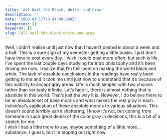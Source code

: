 ```yaml
---
title: 'All Hail the Black, White, and Gray'
description: ''
date: '2009-03-17T19:41:00.000Z'
categories: []
keywords: []
slug: /all-hail-the-black-white-and-gray
---
```

Well, I didn’t realize until just now that I haven’t posted in about a week and a half. This is a sure sign of my semester getting a little busier. I just don’t have time to post every day. I wish I could post more often, but such is life.  
I’ve spent the last couple days studying for intro philosophy and it’s been driving me nuts. I realize that I’m hell-bent on making the world black and white. The lack of absolute conclusions in the readings have really been getting to me and it took me until just now to understand that it’s because of this inability to accept gray areas. Life is much simpler with two choices rather than veritably infinite. Let’s face it, there is almost nothing that is absolute in this world. That’s just the way it is. However, I do believe there to be an absolute set of base morals and what makes the rest gray is each individual’s application of these absolute morals to various situations. This doesn’t sound terribly earth shattering, I know it’s not, but coming from someone in such great denial of the color gray in decisions, this is a bit of a stretch for me.  
I wish I had a little more to say, maybe something of a little more…substance, I guess, but I’m tapping out right now.
